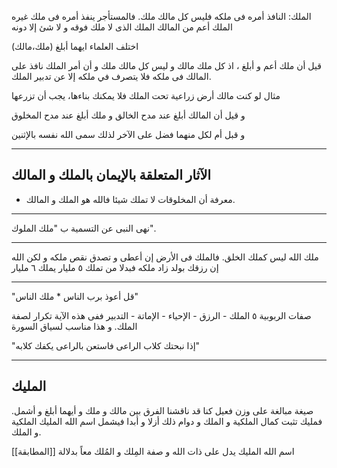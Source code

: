 الملك: النافذ أمره فى ملكه فليس كل مالك ملك.
فالمستأجر ينفذ أمره فى ملك غيره
الملك أعم من المالك
الملك الذى لا ملك فوقه و لا شئ إلا دونه

اختلف العلماء ايهما أبلغ (ملك،مالك)

قيل أن ملك أعم و أبلغ ، اذ كل ملك مالك و ليس كل مالك ملك و أن أمر الملك نافذ على المالك فى ملكه فلا يتصرف في ملكه إلا عن تدبير الملك.

مثال لو كنت مالك أرض زراعية تحت الملك فلا يمكنك بناءها، يجب أن تزرعها

و قيل أن المالك أبلغ عند مدح الخالق و ملك أبلغ عند مدح المخلوق 

و قبل أم لكل منهما فضل على الآخر لذلك سمى الله نفسه بالإثنين

---
## الآثار المتعلقة بالإيمان بالملك و المالك
- معرفة أن المخلوقات لا تملك شيئا فالله هو الملك و المالك.
---
نهى النبى عن التسمية ب "ملك الملوك".


---
ملك الله ليس كملك الخلق.
فالملك فى الأرض إن أعطى و تصدق نقص ملكه و لكن الله إن رزقك بولد زاد ملكه فبدلا من تملك ٥ مليار يملك ٦ مليار

---
"قل أعوذ برب الناس * ملك الناس"

صفات الربوبية ٥
الملك - الرزق - الإحياء - الإماتة - التدبير
ففى هذه الآية تكرار لصفة الملك.
و هذا مناسب لسياق السورة

"إذا نبحتك كلاب الراعى فاستعن بالراعى يكفك كلابه"

---
## المليك

صيغة مبالغة على وزن فعيل
كنا قد ناقشنا الفرق بين مالك و ملك و أيهما أبلغ و أشمل.
فمليك تثبت كمال الملكية و الملك و دوام ذلك أزلا و أبدا فيشمل اسم الله المليك الملكية و الملك.

اسم الله المليك يدل على ذات الله و صفة المِلك و المُلك معاً بدلالة [[المطابقة]]



